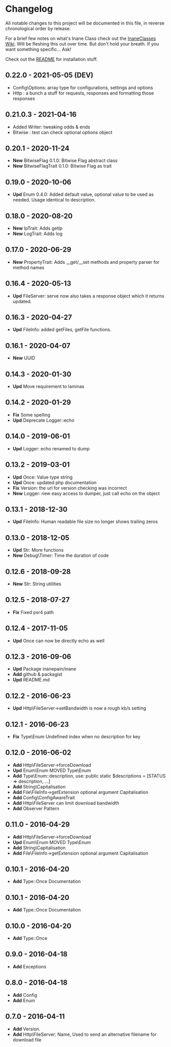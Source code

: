 # Changelog

All notable changes to this project will be documented in this file, in reverse chronological order by release.

For a brief few notes on what's Inane Class check out the [InaneClasses Wiki](https://git.inane.co.za:3000/Inane/tools/wiki "InaneClasses Wiki"). Will be fleshing this out over time. But don't hold your breath. If you want something specific... Ask!

Check out the [README](README.md) for installation stuff.

## 0.22.0 - 2021-05-05 (DEV)

- Config\Options: array type for configurations, settings and options
- Http          : a bunch a stuff for requests, responses and formatting those responses

## 0.21.0.3 - 2021-04-16

- Added Writer: tweaking odds & ends
- Bitwise   : test can check optional options object

## 0.20.1 - 2020-11-24

 - **New** BitwiseFlag 0.1.0: Bitwise Flag abstract class
 - **New** BitwiseFlagTrait 0.1.0: Bitwise Flag as trait

## 0.19.0 - 2020-10-06

 - **Upd** Enum 0.4.0: Added default value, optional value to be used as needed. Usage identical to description.

## 0.18.0 - 2020-08-20

 - **New** IpTrait: Adds getIp
 - **New** LogTrait: Adds log

## 0.17.0 - 2020-06-29

 - **New** PropertyTrait: Adds __get/__set methods and property parser for method names

## 0.16.4 - 2020-05-13

 - **Upd** FileServer: serve now also takes a response object which it returns updated.

## 0.16.3 - 2020-04-27

 - **Upd** FileInfo: added getFiles, getFile functions.

## 0.16.1 - 2020-04-07

 - **New** UUID

## 0.14.3 - 2020-01-30

 - **Upd** Move requirement to laminas

## 0.14.2 - 2020-01-29

 - **Fix** Some spelling
 - **Upd** Deprecate Logger::echo

## 0.14.0 - 2019-06-01

- **Upd** Logger: echo renamed to dump

## 0.13.2 - 2019-03-01

- **Upd** Once: Value type string
- **Upd** Once: updated php documentation
- **Fix** Version: the url for version checking was incorrect
- **New** Logger: new easy access to dumper, just call echo on the object

## 0.13.1 - 2018-12-30

- **Upd** FileInfo: Human readable file size no longer shows trailing zeros

## 0.13.0 - 2018-12-05

- **Upd** Str: More functions
- **New** Debug\Timer: Time the duration of code

## 0.12.6 - 2018-09-28

- **New** Str: String utilities

## 0.12.5 - 2018-07-27

- **Fix** Fixed psr4 path

## 0.12.4 - 2017-11-05

- **Upd** Once can now be directly echo as well

## 0.12.3 - 2016-09-06

- **Upd** Package inanepain/inane
- **Add** github & packagist
- **Upd** README.md

## 0.12.2 - 2016-06-23

- **Upd** Http\FileServer->setBandwidth is now a rough kb/s setting

## 0.12.1 - 2016-06-23

- **Fix** Type\Enum Undefined index when no description for key

## 0.12.0 - 2016-06-02

- **Add** Http\FileServer->forceDownload
- **Upd** Enum\Enum MOVED Type\Enum
- **Add** Type\Enum::description, use: public static $descriptions = [STATUS => description, ...]
- **Add** String\Capitalisation
- **Add** File\FileInfo->getExtension optional argument Capitalisation
- **Add** Config\ConfigAwareTrait
- **Add** Http\FileServer can limit download bandwidth
- **Add** Observer Pattern

## 0.11.0 - 2016-04-29

- **Add** Http\FileServer->forceDownload
- **Upd** Enum\Enum MOVED Type\Enum
- **Add** String\Capitalisation
- **Add** File\FileInfo->getExtension optional argument Capitalisation

## 0.10.1 - 2016-04-20

- **Add** Type::Once Documentation

## 0.10.1 - 2016-04-20

- **Add** Type::Once Documentation

## 0.10.0 - 2016-04-20

- **Add** Type::Once

## 0.9.0 - 2016-04-18

- **Add** Exceptions

## 0.8.0 - 2016-04-18

- **Add** Config
- **Add** Enum

## 0.7.0 - 2016-04-11

- **Add** Version.
- **Add** Http\FileServer: Name, Used to send an alternative filename for download file
